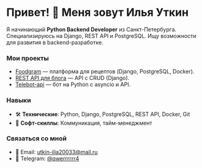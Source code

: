 # Привет! 👋 Меня зовут Илья Уткин

Я начинающий **Python Backend Developer** из Санкт-Петербурга. Специализируюсь на Django, REST API и PostgreSQL. Ищу возможности для развития в backend-разработке.

### Мои проекты
- [Foodgram](https://github.com/Ilia-Utkin2/Foodgram) — платформа для рецептов (Django, PostgreSQL, Docker).
- [REST API для блога](https://github.com/Ilia-Utin2/telebot_api) — API с CRUD (Django).
- [Telebot-api](https://github.com/Ilia-Utkin2/telebot_api) — бот на Python с asyncio и API.

### Навыки
- 🛠️ **Технические**: Python, Django, PostgreSQL, REST API, Docker, Git
- 🤝 **Софт-скиллы**: Коммуникация, тайм-менеджмент

### Связаться со мной
- 📧 Email: utkin-ilia20033@mail.ru
- 📱 Telegram: [@qwerrrrrr4](https://t.me/qwerrrrrr4)


